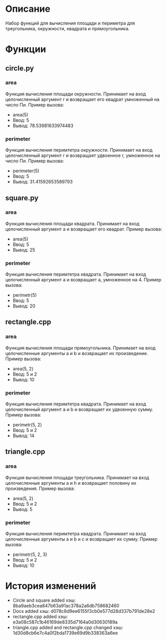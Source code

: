 # Описание
Набор функций для вычисления площади и периметра для треугольника, окружности, квадрата и прямоугольника.
# Функции
## circle.py
### area
Функция вычисления площади окружности. Принимает на вход целочисленный аргумент r и возвращает его квадрат умноженный на число Пи.
Пример вызова:
- area(5)
- Ввод: 5
- Вывод: 78.53981633974483
### perimeter
Функция вычисления перимтетра окружности. Принимает на вход целочисленный аргумент r и возвращает удвоенное r, умноженное на число Пи.
Пример вызова:
- perimeter(5)
- Ввод: 5
- Вывод: 31.41592653589793
## square.py
### area
Функция вычисления площади квадрата. Принимает на вход целочисленный аргумент a и возвращает его квадрат.
Пример вызова:
- area(5)
- Ввод: 5
- Вывод: 25
### perimeter
Функция вычисления перимтетра квадрата. Принимает на вход целочисленный аргумент a и возвращает a, умноженное на 4.
Пример вызова:
- perimetr(5)
- Ввод: 5
- Вывод: 20
## rectangle.cpp
### area
Функция вычисления площади прямоугольника. Принимает на вход целочисленные аргументы a и b и возвращает их произведение.
Пример вызова:
- area(5, 2)
- Ввод: 5 и 2
- Вывод: 10
### perimeter
Функция вычисления перимтетра квадрата. Принимает на вход целочисленный аргумент a и b и возвращает их удвоенную сумму.
Пример вызова:
- perimetr(5, 2)
- Ввод: 5 и 2
- Вывод: 14
## triangle.cpp
### area
Функция вычисления площади треугольника. Принимает на вход целочисленные аргументы a и h и возвращает половину их произведения.
Пример вызова:
- area(5, 2)
- Ввод: 5 и 2
- Вывод: 5
### perimeter
Функция вычисления перимтетра квадрата. Принимает на вход целочисленные аргументы a и b и c и возвращает их сумму.
Пример вызова:
- perimetr(5, 2, 3)
- Ввод: 5 и 2
- Вывод: 10
# История изменений
- Circle and square added 
    хэш: 8ba9aeb3cea847b63a91ac378a2a6db758682460
- Docs added
    хэш: d078c8d9ee6155f3cb0e577d28d337b791de28e2
- rectangle.cpp added 
    хэш: e3a08c587c1b46169de8335d7164a0d30630189a
- triangle.cpp added and rectangle.cpp changed 
    хэш: 1d30d8cb6e7c4a0f2bda1739e69d9b338363a6ee